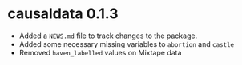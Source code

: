 # causaldata 0.1.3

* Added a `NEWS.md` file to track changes to the package.
* Added some necessary missing variables to `abortion` and `castle`
* Removed `haven_labelled` values on Mixtape data 
